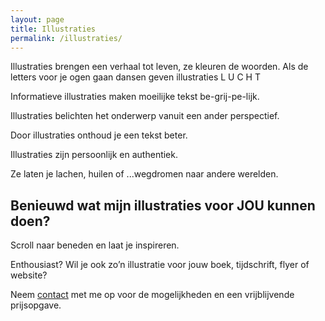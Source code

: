 ```yaml
---
layout: page
title: Illustraties
permalink: /illustraties/
---
```

Illustraties brengen een verhaal tot leven, ze kleuren de woorden.
Als de letters voor je ogen gaan dansen geven illustraties L U C H T

Informatieve illustraties maken moeilijke tekst be-grij-pe-lijk.

Illustraties belichten het onderwerp vanuit een ander perspectief.
				
Door illustraties onthoud je een tekst beter.
				
Illustraties zijn persoonlijk en authentiek.
				
Ze laten je lachen, huilen of ...wegdromen naar andere werelden.
				
Benieuwd wat mijn illustraties voor JOU kunnen doen?
----------------------------------------------------
Scroll naar beneden en laat je inspireren.

Enthousiast? Wil je ook zo&rsquo;n illustratie voor jouw boek, tijdschrift, flyer of website?

Neem <a href="/wordpress/contact" title="mail, bel of schrijf">contact</a> met me op voor de mogelijkheden en een vrijblijvende prijsopgave.


